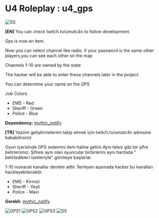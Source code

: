 
# U4 Roleplay : u4_gps
![SS](https://i.hizliresim.com/pY8Z8L.jpg)


**[EN]**
You can check twitch.tv/umutc4n to follow  development.

Gps is now an item.

Now you can select channel like radio. 
if your password is the same other players,you can see each other on the map

Channels 1-10 are owned by the state

The hacker will be able to enter these channels later in the project.

You can determine your name on the GPS

Job Colors

* EMS - Red
* Sheriff - Green
* Police - Blue

**Dependency:** [mythic_notify](https://github.com/JayMontana36/mythic_notify)

**[TR]**
Yazılım geliştirmelerimi takip etmek için twitch.tv/umutc4n adresine bakabilirsiniz

Oyun içerisinde GPS sistemini item haline getirir.Aynı telsiz gibi bir şifre belirlersiniz. Şifresi aynı olan oyuncular birbirlerini aynı haritada " belirledikleri isimleriyle" görmeye başlarlar.

1-10 numaralı kanallar devlete aittir. İlerleyen aşamada hacker bu kanalları hackleyebilecektir.


* EMS - Kirmizi
* Sheriff - Yeşil
* Police - Mavi

**Gerekli:** [mythic_notify](https://github.com/JayMontana36/mythic_notify)

![GPS1](https://i.hizliresim.com/JEBWWZ.png)
![GPS2](https://i.hizliresim.com/jotGJY.png)
![GPS3](https://i.hizliresim.com/GVf8ct.png)
![SS](https://i.hizliresim.com/RX9VZ1.png)


